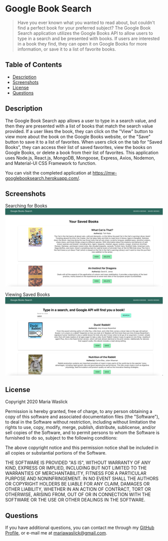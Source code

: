 # Google Book Search

> Have you ever known what you wanted to read about, but couldn't find a perfect book for your preferred subject? The Google Book Search application utilizes the Google Books API to allow users to type in a search and be presented with books. If users are interested in a book they find, they can open it on Google Books for more information, or save it to a list of favorite books.
## Table of Contents

* [Description](#description)
* [Screenshots](#screenshots)
* [License](#license)
* [Questions](#questions)

## Description

The Google Book Search app allows a user to type in a search value, and then they are presented with a list of books that match the search value provided. If a user likes the book, they can click on the "View" button to view more about the book on the Google Books website, or the "Save" button to save it to a list of favorites. When users click on the tab for "Saved Books", they can access their list of saved favorites, view the books on Google Books, or delete a book from their list of favorites. This application uses Node.js, React.js, MongoDB, Mongoose, Express, Axios, Nodemon, and Material-UI CSS Framework to function.

You can visit the completed application at https://mw-googlebooksearch.herokuapp.com/.

## Screenshots

Searching for Books
![An example of typing in a search for books and seeing results via Google Books, with View and Delete buttons](./screenshots/saved.png)

Viewing Saved Books
![An example of a saved list of books with a View and Delete button](./screenshots/searched.png)
## License

Copyright 2020 Maria Waslick

Permission is hereby granted, free of charge, to any person obtaining a copy of this software and associated documentation files (the "Software"), to deal in the Software without restriction, including without limitation the rights to use, copy, modify, merge, publish, distribute, sublicense, and/or sell copies of the Software, and to permit persons to whom the Software is furnished to do so, subject to the following conditions:

The above copyright notice and this permission notice shall be included in all copies or substantial portions of the Software.

THE SOFTWARE IS PROVIDED "AS IS", WITHOUT WARRANTY OF ANY KIND, EXPRESS OR IMPLIED, INCLUDING BUT NOT LIMITED TO THE WARRANTIES OF MERCHANTABILITY, FITNESS FOR A PARTICULAR PURPOSE AND NONINFRINGEMENT. IN NO EVENT SHALL THE AUTHORS OR COPYRIGHT HOLDERS BE LIABLE FOR ANY CLAIM, DAMAGES OR OTHER LIABILITY, WHETHER IN AN ACTION OF CONTRACT, TORT OR OTHERWISE, ARISING FROM, OUT OF OR IN CONNECTION WITH THE SOFTWARE OR THE USE OR OTHER DEALINGS IN THE SOFTWARE.

## Questions

If you have additional questions, you can contact me through my [GitHub Profile](https://github.com/mwaslick), or e-mail me at mariawaslick@gmail.com.

